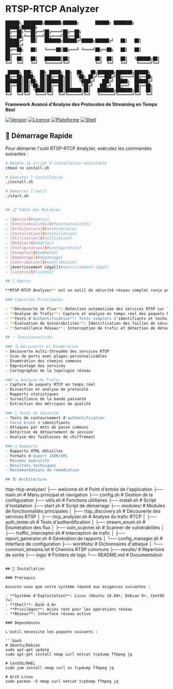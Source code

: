 # RTSP-RTCP Analyzer


```
██████╗ ████████╗███████╗██████╗       ██████╗ ████████╗ ██████╗██████╗ 
██╔══██╗╚══██╔══╝██╔════╝██╔══██╗      ██╔══██╗╚══██╔══╝██╔════╝██╔══██╗
██████╔╝   ██║   ███████╗██████╔╝█████╗██████╔╝   ██║   ██║     ██████╔╝
██╔══██╗   ██║   ╚════██║██╔═══╝ ╚════╝██╔══██╗   ██║   ██║     ██╔═══╝ 
██║  ██║   ██║   ███████║██║           ██║  ██║   ██║   ╚██████╗██║     
╚═╝  ╚═╝   ╚═╝   ╚══════╝╚═╝           ╚═╝  ╚═╝   ╚═╝    ╚═════╝╚═╝     
                                                                          
 █████╗ ███╗   ██╗ █████╗ ██╗  ██╗   ██╗███████╗███████╗██████╗          
██╔══██╗████╗  ██║██╔══██╗██║  ╚██╗ ██╔╝╚══███╔╝██╔════╝██╔══██╗         
███████║██╔██╗ ██║███████║██║   ╚████╔╝   ███╔╝ █████╗  ██████╔╝         
██╔══██║██║╚██╗██║██╔══██║██║    ╚██╔╝   ███╔╝  ██╔══╝  ██╔══██╗         
██║  ██║██║ ╚████║██║  ██║███████╗██║   ███████╗███████╗██║  ██║         
╚═╝  ╚═╝╚═╝  ╚═══╝╚═╝  ╚═╝╚══════╝╚═╝   ╚══════╝╚══════╝╚═╝  ╚═╝         
```

**Framework Avancé d'Analyse des Protocoles de Streaming en Temps Réel**

[![Version](https://img.shields.io/badge/version-1.0-blue.svg)](https://github.com/user/rtsp-rtcp-analyzer)
[![Licence](https://img.shields.io/badge/licence-Éducationnelle-green.svg)](LICENSE)
[![Plateforme](https://img.shields.io/badge/plateforme-Linux-lightgrey.svg)](https://www.linux.org/)
[![Shell](https://img.shields.io/badge/shell-bash-orange.svg)](https://www.gnu.org/software/bash/)


## 🚀 Démarrage Rapide

Pour démarrer l'outil RTSP-RTCP Analyzer, exécutez les commandes suivantes :

```bash
# Rendre le script d'installation exécutable
chmod +x install.sh

# Exécuter l'installation
./install.sh

# Démarrer l'outil
./start.sh


## 📋 Table des Matières

- [Aperçu](#aperçu)
- [Fonctionnalités](#fonctionnalités)
- [Architecture](#architecture)
- [Installation](#installation)
- [Utilisation](#utilisation)
- [Modules](#modules)
- [Configuration](#configuration)
- [Exemples](#exemples)
- [Dépannage](#dépannage)
- [Contribution](#contribution)
- [Avertissement Légal](#avertissement-légal)
- [Licence](#licence)

## 🎯 Aperçu

**RTSP-RTCP Analyzer** est un outil de sécurité réseau complet conçu pour les testeurs de pénétration, les chercheurs en sécurité et les administrateurs réseau. Il fournit des capacités avancées pour découvrir, analyser et tester les implémentations du protocole RTSP (Real-Time Streaming Protocol) et RTCP (Real-Time Control Protocol).

### Capacités Principales

- **Découverte de Flux**: Détection automatisée des services RTSP sur les plages réseau
- **Analyse de Trafic**: Capture et analyse en temps réel des paquets RTCP
- **Tests d'Authentification**: Tests complets d'identifiants et techniques de contournement
- **Évaluation de Vulnérabilités**: Identification des failles de sécurité dans les implémentations de streaming
- **Surveillance Réseau**: Interception de trafic et détection de détournement de flux

## ✨ Fonctionnalités

### 🔍 Découverte et Énumération
- Découverte multi-threadée des services RTSP
- Scan de ports avec plages personnalisables
- Énumération des chemins communs
- Empreintage des services
- Cartographie de la topologie réseau

### 📊 Analyse de Trafic
- Capture de paquets RTCP en temps réel
- Dissection et analyse de protocole
- Rapports statistiques
- Surveillance de la bande passante
- Extraction des métriques de qualité

### 🔐 Tests de Sécurité
- Tests de contournement d'authentification
- Force brute d'identifiants
- Attaques par mots de passe communs
- Détection de détournement de session
- Analyse des faiblesses de chiffrement

### 📝 Rapports
- Rapports HTML détaillés
- Formats d'export JSON/XML
- Résumés exécutifs
- Résultats techniques
- Recommandations de remédiation

## 🏗️ Architecture

```
rtsp-rtcp-analyzer/
├── welcome.sh              # Point d'entrée de l'application
├── main.sh                 # Menu principal et navigation
├── config.sh               # Gestion de la configuration
├── utils.sh                # Fonctions utilitaires
├── install.sh              # Script d'installation
├── start.sh                # Script de démarrage
├── modules/                # Modules de fonctionnalités principales
│   ├── rtsp_discovery.sh   # Découverte des services RTSP
│   ├── rtcp_analyzer.sh    # Analyse du trafic RTCP
│   ├── auth_tester.sh      # Tests d'authentification
│   ├── stream_enum.sh      # Énumération des flux
│   ├── vuln_scanner.sh     # Scanner de vulnérabilités
│   ├── traffic_interceptor.sh # Interception de trafic
│   ├── report_generator.sh # Génération de rapports
│   └── config_manager.sh   # Interface de configuration
├── wordlists/              # Dictionnaires d'attaque
│   └── common_streams.txt  # Chemins RTSP communs
├── results/                # Répertoire de sortie
├── logs/                   # Fichiers de logs
└── README.md              # Documentation
```

## 🚀 Installation

### Prérequis

Assurez-vous que votre système répond aux exigences suivantes :

- **Système d'Exploitation**: Linux (Ubuntu 18.04+, Debian 9+, CentOS 7+)
- **Shell**: Bash 4.0+
- **Privilèges**: Accès root pour les opérations réseau
- **Réseau**: Interface réseau active

### Dépendances

L'outil nécessite les paquets suivants :

```bash
# Ubuntu/Debian
sudo apt-get update
sudo apt-get install nmap curl netcat tcpdump ffmpeg jq

# CentOS/RHEL
sudo yum install nmap curl nc tcpdump ffmpeg jq

# Arch Linux
sudo pacman -S nmap curl netcat tcpdump ffmpeg jq
